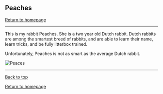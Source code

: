## Peaches

[Return to homepage](README.md)

***

This is my rabbit Peaches. She is a two year old Dutch rabbit. 
Dutch rabbits are among the smartest breed of rabbits, and are able to learn their name, learn tricks, and be fully litterbox trained.

Unfortunately, Peaches is not as smart as the average Dutch rabbit.

![Peaces](DHC_0261.jpg)

***

[Back to top](#)

[Return to homepage](README.md)
